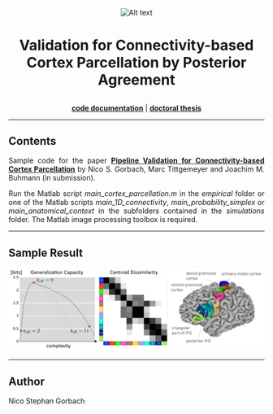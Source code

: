 <div align="center">

![Alt text](logo.png)

# Validation for Connectivity-based Cortex Parcellation by Posterior Agreement


<h2 align="center"></h2>
<p align="center">
  <a href="https://ngorbach.github.io/Validation_for_Connectivity-based_Cortex_Parcellation/"><b>code documentation</b></a> |
  <a href="https://www.research-collection.ethz.ch/handle/20.500.11850/261734"><b>doctoral thesis</b></a> 
 </p>


<hr>
<div align="left">

## Contents

<div align="justify">

Sample code for the paper <a href="https://www.research-collection.ethz.ch/handle/20.500.11850/261734"><b>Pipeline Validation for Connectivity-based Cortex Parcellation</b></a> by Nico S. Gorbach, Marc Tittgemeyer and Joachim M. Buhmann (in submission).

Run the Matlab script *main_cortex_parcellation.m* in the *empirical* folder or one of the Matlab scripts *main_1D_connectivity*, *main_probability_simplex* or *main_anatomical_context* in the subfolders contained in the *simulations* folder. The Matlab image processing toolbox is required.

<hr>



<div align="left">

## Sample Result

![Alt text](sample_result.png)

<hr>

## Author

Nico Stephan Gorbach